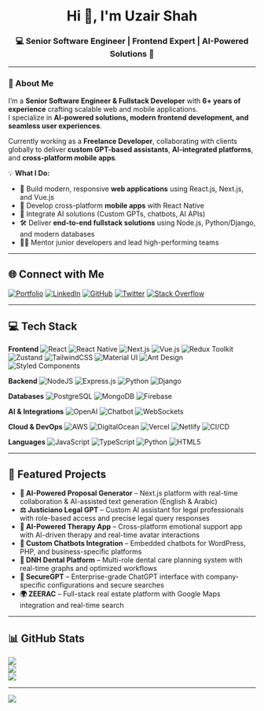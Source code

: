 <h1 align="center">Hi 👋, I'm Uzair Shah</h1>
<h3 align="center">💻 Senior Software Engineer | Frontend Expert | AI-Powered Solutions 🚀</h3>

---

### 🌟 About Me
I’m a **Senior Software Engineer & Fullstack Developer** with **6+ years of experience** crafting scalable web and mobile applications.  
I specialize in **AI-powered solutions, modern frontend development, and seamless user experiences**.  

Currently working as a **Freelance Developer**, collaborating with clients globally to deliver **custom GPT-based assistants**, **AI-integrated platforms**, and **cross-platform mobile apps**.

💡 **What I Do:**
- 🚀 Build modern, responsive **web applications** using React.js, Next.js, and Vue.js  
- 📱 Develop cross-platform **mobile apps** with React Native  
- 🤖 Integrate AI solutions (Custom GPTs, chatbots, AI APIs)  
- 🛠 Deliver **end-to-end fullstack solutions** using Node.js, Python/Django, and modern databases  
- 👨‍🏫 Mentor junior developers and lead high-performing teams  

---

## 🌐 Connect with Me
[![Portfolio](https://img.shields.io/badge/Portfolio-%23000000.svg?logo=vercel&logoColor=white)](https://uzair-shah.vercel.app)
[![LinkedIn](https://img.shields.io/badge/LinkedIn-%230077B5.svg?logo=linkedin&logoColor=white)](https://linkedin.com/in/uzairshahh121)
[![GitHub](https://img.shields.io/badge/GitHub-%23121011.svg?logo=github&logoColor=white)](https://github.com/uzairshah866)
[![Twitter](https://img.shields.io/badge/X-black.svg?logo=X&logoColor=white)](https://twitter.com/uzairshahh121)
[![Stack Overflow](https://img.shields.io/badge/-Stackoverflow-FE7A16?logo=stack-overflow&logoColor=white)](https://stackoverflow.com/users/13767730/uzair-shah)

---

## 💻 Tech Stack

**Frontend**
![React](https://img.shields.io/badge/react-%2320232a.svg?style=for-the-badge&logo=react&logoColor=%2361DAFB)
![React Native](https://img.shields.io/badge/react_native-%2320232a.svg?style=for-the-badge&logo=react&logoColor=%2361DAFB)
![Next.js](https://img.shields.io/badge/next.js-%23000000.svg?style=for-the-badge&logo=nextdotjs&logoColor=white)
![Vue.js](https://img.shields.io/badge/vue.js-%2335495e.svg?style=for-the-badge&logo=vuedotjs&logoColor=%234FC08D)
![Redux Toolkit](https://img.shields.io/badge/redux_toolkit-%23593d88.svg?style=for-the-badge&logo=redux&logoColor=white)
![Zustand](https://img.shields.io/badge/Zustand-%2320232a.svg?style=for-the-badge&logo=react&logoColor=orange)
![TailwindCSS](https://img.shields.io/badge/tailwindcss-%2338B2AC.svg?style=for-the-badge&logo=tailwind-css&logoColor=white)
![Material UI](https://img.shields.io/badge/MUI-%230081CB.svg?style=for-the-badge&logo=mui&logoColor=white)
![Ant Design](https://img.shields.io/badge/AntDesign-%230170FE.svg?style=for-the-badge&logo=ant-design&logoColor=white)
![Styled Components](https://img.shields.io/badge/styled--components-DB7093?style=for-the-badge&logo=styled-components&logoColor=white)

**Backend**
![NodeJS](https://img.shields.io/badge/node.js-339933?style=for-the-badge&logo=node.js&logoColor=white)
![Express.js](https://img.shields.io/badge/express.js-%23404d59.svg?style=for-the-badge&logo=express&logoColor=white)
![Python](https://img.shields.io/badge/python-3670A0?style=for-the-badge&logo=python&logoColor=ffdd54)
![Django](https://img.shields.io/badge/django-%23092E20.svg?style=for-the-badge&logo=django&logoColor=white)

**Databases**
![PostgreSQL](https://img.shields.io/badge/postgresql-%23316192.svg?style=for-the-badge&logo=postgresql&logoColor=white)
![MongoDB](https://img.shields.io/badge/MongoDB-%234ea94b.svg?style=for-the-badge&logo=mongodb&logoColor=white)
![Firebase](https://img.shields.io/badge/firebase-%23039BE5.svg?style=for-the-badge&logo=firebase)

**AI & Integrations**
![OpenAI](https://img.shields.io/badge/OpenAI-%23412991.svg?style=for-the-badge&logo=openai&logoColor=white)
![Chatbot](https://img.shields.io/badge/Custom%20Chatbots-%23000000.svg?style=for-the-badge&logo=wechat&logoColor=white)
![WebSockets](https://img.shields.io/badge/WebSockets-%23000000.svg?style=for-the-badge&logo=socket.io&logoColor=white)

**Cloud & DevOps**
![AWS](https://img.shields.io/badge/AWS-%23FF9900.svg?style=for-the-badge&logo=amazon-aws&logoColor=white)
![DigitalOcean](https://img.shields.io/badge/DigitalOcean-%230167ff.svg?style=for-the-badge&logo=digitalocean&logoColor=white)
![Vercel](https://img.shields.io/badge/Vercel-%23000000.svg?style=for-the-badge&logo=vercel&logoColor=white)
![Netlify](https://img.shields.io/badge/Netlify-%2300C7B7.svg?style=for-the-badge&logo=netlify&logoColor=white)
![CI/CD](https://img.shields.io/badge/CI%2FCD-%23000000.svg?style=for-the-badge&logo=githubactions&logoColor=white)

**Languages**
![JavaScript](https://img.shields.io/badge/javascript-%23323330.svg?style=for-the-badge&logo=javascript&logoColor=%23F7DF1E)
![TypeScript](https://img.shields.io/badge/typescript-%23007ACC.svg?style=for-the-badge&logo=typescript&logoColor=white)
![Python](https://img.shields.io/badge/python-3670A0?style=for-the-badge&logo=python&logoColor=ffdd54)
![HTML5](https://img.shields.io/badge/html5-%23E34F26.svg?style=for-the-badge&logo=html5&logoColor=white)

---

## 🚀 Featured Projects
- **🤖 AI-Powered Proposal Generator** – Next.js platform with real-time collaboration & AI-assisted text generation (English & Arabic)  
- **⚖ Justiciano Legal GPT** – Custom AI assistant for legal professionals with role-based access and precise legal query responses  
- **🧠 AI-Powered Therapy App** – Cross-platform emotional support app with AI-driven therapy and real-time avatar interactions  
- **💬 Custom Chatbots Integration** – Embedded chatbots for WordPress, PHP, and business-specific platforms  
- **🦷 DNH Dental Platform** – Multi-role dental care planning system with real-time graphs and optimized workflows  
- **🔐 SecureGPT** – Enterprise-grade ChatGPT interface with company-specific configurations and secure searches  
- **🌍 ZEERAC** – Full-stack real estate platform with Google Maps integration and real-time search  

---

## 📊 GitHub Stats
![](https://github-readme-stats.vercel.app/api?username=uzairshah866&theme=dark&hide_border=false&include_all_commits=true&count_private=true)  
![](https://github-readme-streak-stats.herokuapp.com/?user=uzairshah866&theme=dark&hide_border=false)  
![](https://github-readme-stats.vercel.app/api/top-langs/?username=uzairshah866&theme=dark&hide_border=false&layout=compact)  

---

[![](https://visitcount.itsvg.in/api?id=uzairshah866&icon=0&color=0)](https://visitcount.itsvg.in)
